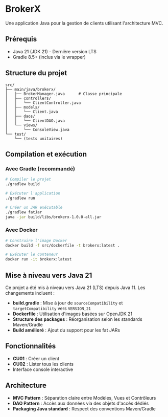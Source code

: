 # BrokerX

Une application Java pour la gestion de clients utilisant l'architecture MVC.

## Prérequis

- Java 21 (JDK 21) - Dernière version LTS
- Gradle 8.5+ (inclus via le wrapper)

## Structure du projet

```
src/
├── main/java/brokerx/
│   ├── BrokerManager.java      # Classe principale
│   ├── controllers/
│   │   └── ClientController.java
│   ├── models/
│   │   └── Client.java
│   ├── daos/
│   │   └── ClientDAO.java
│   └── views/
│       └── ConsoleView.java
└── test/
    └── (tests unitaires)
```

## Compilation et exécution

### Avec Gradle (recommandé)

```bash
# Compiler le projet
./gradlew build

# Exécuter l'application
./gradlew run

# Créer un JAR exécutable
./gradlew fatJar
java -jar build/libs/brokerx-1.0.0-all.jar
```

### Avec Docker

```bash
# Construire l'image Docker
docker build -f src/dockerfile -t brokerx:latest .

# Exécuter le conteneur
docker run -it brokerx:latest
```

## Mise à niveau vers Java 21

Ce projet a été mis à niveau vers Java 21 (LTS) depuis Java 11. Les changements incluent :

- **build.gradle** : Mise à jour de `sourceCompatibility` et `targetCompatibility` vers `VERSION_21`
- **Dockerfile** : Utilisation d'images basées sur OpenJDK 21
- **Structure des packages** : Réorganisation selon les standards Maven/Gradle
- **Build amélioré** : Ajout du support pour les fat JARs

## Fonctionnalités

- **CU01** : Créer un client
- **CU02** : Lister tous les clients
- Interface console interactive

## Architecture

- **MVC Pattern** : Séparation claire entre Modèles, Vues et Contrôleurs
- **DAO Pattern** : Accès aux données via des objets d'accès dédiés
- **Packaging Java standard** : Respect des conventions Maven/Gradle